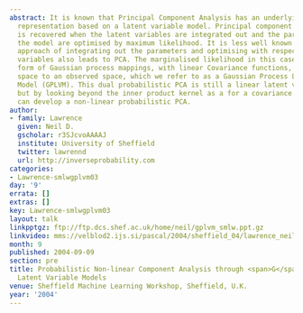 ```yaml
---
abstract: It is known that Principal Component Analysis has an underlying probabilistic
  representation based on a latent variable model. Principal component analysis (PCA)
  is recovered when the latent variables are integrated out and the parameters of
  the model are optimised by maximum likelihood. It is less well known that the dual
  approach of integrating out the parameters and optimising with respect to the latent
  variables also leads to PCA. The marginalised likelihood in this case takes the
  form of Gaussian process mappings, with linear Covariance functions, from a latent
  space to an observed space, which we refer to as a Gaussian Process Latent Variable
  Model (GPLVM). This dual probabilistic PCA is still a linear latent variable model,
  but by looking beyond the inner product kernel as a for a covariance function we
  can develop a non-linear probabilistic PCA.
author:
- family: Lawrence
  given: Neil D.
  gscholar: r3SJcvoAAAAJ
  institute: University of Sheffield
  twitter: lawrennd
  url: http://inverseprobability.com
categories:
- Lawrence-smlwgplvm03
day: '9'
errata: []
extras: []
key: Lawrence-smlwgplvm03
layout: talk
linkpptgz: ftp://ftp.dcs.shef.ac.uk/home/neil/gplvm_smlw.ppt.gz
linkvideo: mms://velblod2.ijs.si/pascal/2004/sheffield_04/lawrence_neil/lawrence_neil_00.wmv
month: 9
published: 2004-09-09
section: pre
title: Probabilistic Non-linear Component Analysis through <span>G</span>aussian Process
  Latent Variable Models
venue: Sheffield Machine Learning Workshop, Sheffield, U.K.
year: '2004'
---
```

